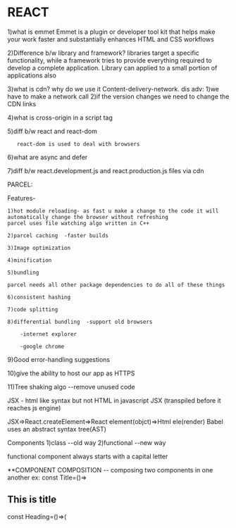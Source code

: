 # REACT
1)what is emmet
    Emmet is a plugin or developer tool kit that helps make your work faster and substantially enhances HTML and CSS workflows
    
2)Difference b/w library and framework?
     libraries target a specific functionality, while a framework tries to provide everything required to develop a complete 
     application.
     Library can applied to a small portion of applications also
     
3)what is cdn? why do we use it
   Content-delivery-network.
   dis adv: 1)we have to make a network call
             2)if the version changes we need to change the CDN links
             
4)what is cross-origin in a script tag

5)diff b/w react and react-dom
       
       react-dom is used to deal with browsers
6)what are async and defer

7)diff b/w react.development.js and react.production.js files via cdn

PARCEL:

  Features-
  
    1)hot module reloading- as fast u make a change to the code it will automatically change the browser without refreshing
    parcel uses file watching algo written in C++

    2)parcel caching  -faster builds
    
    3)Image optimization
    
    4)minification
    
    5)bundling
    
    parcel needs all other package dependencies to do all of these things
    
    6)consistent hashing
    
    7)code splitting
    
    8)differential bundling  -support old browsers
    
        -internet explorer
        
        -google chrome
        
   9)Good error-handling suggestions
   
   10)give the ability to host our app as HTTPS
   
   11)Tree shaking algo --remove unused code
   
JSX  - html like syntax but not HTML in javascript
JSX (transpiled before it reaches js engine)

JSX=>React.createElement=>React element(objct)=>Html ele(render)
Babel uses an abstract syntax tree(AST) 

Components
1)class --old way
2)functional --new way

functional component always starts with a capital letter

**COMPONENT COMPOSITION
    -- composing two components in one another
    ex:  const Title=()=><h2>This is title </h2>
         const Heading=()=>(
               <Title/>
               <h3>This is Heading</h3>
               )
    
**CONFIG DRIVEN UI
    --UI is driven by config/data. That means our UI is changed according to the data

REACT SLICK
  -- A slider library to make our react app much better 

exports-1)default-only 1 file is allowed to export default
        2)Named: can export more than 1 thing in a single file

ASSIGNMENT-2
   1) we should not touch/make any changes in package.lock.json. this file has locked versions of all the packages that we have installed and their dependency packages. If we change anything in  our package.lock  whole our app might break at different levels.
   2) As we keep locking all our packages and their dependencies in package-lock JSON  so there is no need to push our node modules in git.
   3) Browser list is most important to make run our app even in old browsers
Assignment-4
    1)Vdom is representaton of actual dom.
      Vdom is nothing but an object
      When we update anything then diff algo finds the difference between prev dom and the updated dom and then updates the actual dom
2 TYPES OF WEB ROUTING
   1) server-side routing(SSR)-> We need to make an API call to fetch the page and the whole application gets refreshed or loaded once again
   2) client-side routing(CSR)-> all components are already loaded no need to get pages from some other places. React is client-side routing and is also known as single page application bcoz everything is on only one page

CSR enables better UX compared to SSR bcoz we don't need to load the entire doc from the server  and wait for the request to succeed

createBrowserRouter takes 1)List of paths or 2)<Route path='' element={</>}/>
dynamic segments =>:   ex:'/prjcrs/:id'

Q)Why do we need useEffect?
 Ans=>  Basically in React we make an API call after the initial render of our app. So useEffect hook was developed for the purpose of making an API call after the initial render
   .This useEffect has a call-back function where we make an API call
       So useEffect is needed to make an API call after the initial render
Q)If we console(useState) what will happen?
   It will return a function of useState which will be used behind the scenes
q)How to make an API call in class components?
        async componentDidMount(){
                const data=await fetch("")
                const json=await data.json()
                this.setState({
                  userInfo:json
                })
        }
        when we call setState() mounting phase has been done then the updating phase has been started and react once again triggers the render() with new state variables
        react will update dom with new data then it will call componentDidUpdate().
...In 1st render componentDidMount() called. after every subsequent renders componetDidUpdate() will be called
****====>        
useEffect(()=>{                                        =>                componentDidUpdate(prevProps,prevState){
},[count,count2)                                                                     if(this.state.count!==revState.count|| this.state.count2!==revState.count2){}

So useEffect has a dependency array as previously in class components we do use some conditional statements to check upon state variables. if this variable is updated do this
so in useEffect we have a dependency array to solve the complexity of writing code

===>Why do we need to unmount the things?
    As React is a single-page application, whenever we have setTimeOut(), and setInterval() in our page every time it calls them unnecessarily even though we move out of the component. It is a huge performance loss. So componentWillUnmount comes into the picture.It will stop the setTimeout or setInterval once we move out of the component. It makes our application scalable 
"""
    componentDidMount(){                               
this.timer=setInterval(()=>{
          console.log("Namaste React Op")
        },1000)
    }
                 componentWillUnmount(){
                            clearInterval(this.timer)                                                                                                                                                       }"""
    

